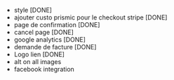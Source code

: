 - style [DONE]
- ajouter custo prismic pour le checkout stripe [DONE]
- page de confirmation [DONE]
- cancel page [DONE]
- google analytics [DONE]
- demande de facture [DONE]
- Logo lien [DONE]
- alt on all images
- facebook integration
